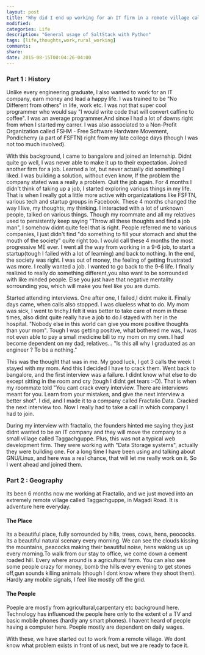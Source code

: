 ```yaml
---
layout: post
title: "Why did I end up working for an IT firm in a remote village called Tagachguppe"
modified:
categories: Life
description: "General usage of SaltStack with Python"
tags: [life,thoughts,work,rural_working]
comments:
share:
date: 2015-08-15T00:04:26-04:00
---
```


### Part 1 : History

Unlike every engineering graduate, I also wanted to work for an IT company, earn money and lead a happy life. I was trained to be "No Different from others" in life, work etc. I was not that super cool programmer who would say "I would write code that will convert caffine to coffee". I was an average programmer.And since I had a lot of downs right from when I started my carrer. I was also associated to a Non-Profit Organization called FSHM - Free Software Hardware Movement, Pondicherry (a part of FSFTN) right from my late college days (though I was not too much involved).

With this background, I came to bangalore and joined an Internship. Didnt quite go well, I was never able to make it up to their expectation. Joined another firm for a job. Learned a lot, but never actually did something I liked. I was building a solution, without even know, If the problem the company stated was a really a problem. Quit the job again. For 4 months I didn't think of taking up a job, I started exploring various things in my life. That is when I really got a little more active with organizatations like FSFTN, various tech and startup groups in Facebook. These 4 months changed the way I live, my thoughts, my thinking. I interacted with a lot of unknown people, talked on various things. Though my roommate and all my relatives used to persistently keep saying "Throw all these thoughts and find a job man", I somehow didnt quite feel that is right. People referred me to various companies, I just didn't find "do something to fill your stomach and shut the mouth of the society" quite right too. I would call these 4 months the most progressive ME ever. I went all the way from working in a 9-6 job, to start a startup(tough I failed with a lot of learning) and back to nothing. In the end, the society was right. I was out of money, the feeling of getting frustrated was more. I really wanted a job. I wanted to go back to the 9-6 life. I finally realized to really do something different,you also want to be sorrounded with like minded people. Else you just have that negative mentality sorrounding you, which will make you feel like you are dumb.

Started attending interviews. One after one, I failed,I didnt make it. Finally days came, when calls also stopped. I was clueless what to do. My mom was sick, I went to trichy.I felt it was better to take care of mom in these times, also didnt quite really have a job to do.I stayed with her in the hospital. "Nobody else in this world can give you more positive thoughts than your mom". Tough I was getting positive, what bothered me was, I was not even able to pay a small medicine bill to my mom on my own. I had become dependent on my dad, relatives... "Is this all why I graduated as an engineer ? To be a nothing."

This was the thought that was in me. My good luck, I got 3 calls the week I stayed with my mom. And this I decided I have to crack them. Went back to bangalore, and the first interview was a failure. I didnt know what else to do except sitting in the room and cry (tough I didnt get tears :-D). That is when my roommate told "You cant crack every interview. There are interviews meant for you. Learn from your mistakes, and give the next interview a better shot".
I did, and I made it to a company called Fractalio Data. Cracked the next interview too. Now I really had to take a call in which company I had to join.

During my interview with fractalio, the founders hinted me saying they just didnt wanted to be an IT company and they will move the company to a small village called Taggachguppe. Plus, this was not a typical web development firm. They were working with "Data Storage systems", actually they were building one. For a long time I have been using and talking about GNU/Linux, and here was a real chance, that will let me really work on it. So I went ahead and joined them. 

### Part 2 : Geography
Its been 6 months now me working at Fractalio, and we just moved into an extremely remote village called Taggachguppe, in Magadi Road. It is adventure here everyday.

#### The Place

Its a beautiful place, fully sorrounded by hills, trees, cows, hens, peococks. Its a  beautiful natural scenary every morning. We can see the clouds kissing the mountains, peacocks making their beautiful noise, hens waking us up every morning.To walk from our stay to office, we come down a cement roaded hill. Every where around is a agricultural farm. You can also see some people crazy for money, bomb the hills every evening to get stones off,gun sounds killing animals (though I dont know where they shoot them). Hardly any mobile signals, I feel like mostly off the grid. 

#### The People

Poeple are mostly from agricultural,carpentary etc background here. Technology has influenced the people here only to the extent of a TV and basic mobile phones (hardly any smart phones). I havent heard of people having a computer here. Poeple mostly are dependent on daily wages.

With these, we have started out to work from a remote village. We dont know what problem exists in front of us next, but we are ready to face it.
